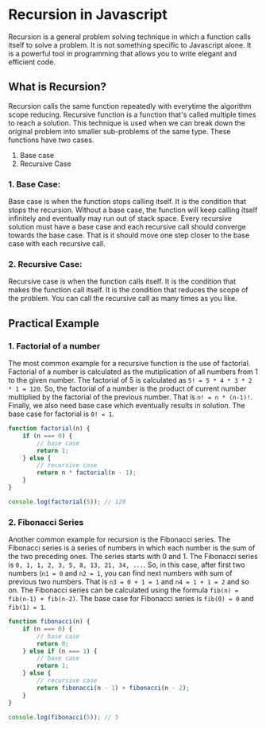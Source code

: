 # Recursion in Javascript

Recursion is a general problem solving technique in which a function calls itself to solve a problem. It is not something specific to Javascript alone. It is a powerful tool in programming that allows you to write elegant and efficient code.

## What is Recursion?

Recursion calls the same function repeatedly with everytime the algorithm scope reducing. Recursive function is a function that's called multiple times to reach a solution. This technique is used when we can break down the original problem into smaller sub-problems of the same type. These functions have two cases. 
1. Base case
2. Recursive Case

### 1. Base Case:
Base case is when the function stops calling itself. It is the condition that stops the recursion. Without a base case, the function will keep calling itself infinitely and eventually may run out of stack space. Every recursive solution must have a base case and each recursive call should converge towards the base case. That is it should move one step closer to the base case with each recursive call.

### 2. Recursive Case:
Recursive case is when the function calls itself. It is the condition that makes the function call itself. It is the condition that reduces the scope of the problem. You can call the recursive call as many times as you like.

## Practical Example

### 1. Factorial of a number

The most common example for a recursive function is the use of factorial. Factorial of a number is calculated as the mutiplication of all numbers from 1 to the given number. The factorial of 5 is calculated as `5! = 5 * 4 * 3 * 2 * 1 = 120`. So, the factorial of a number is the product of current number multiplied by the factorial of the previous number. That is `n! = n * (n-1)!`. Finally, we also need base case which eventually results in solution. The base case for factorial is `0! = 1`.

```javascript
function factorial(n) {
    if (n === 0) {
        // base case
        return 1;
    } else {
        // recursive case
        return n * factorial(n - 1);
    }
}

console.log(factorial(5)); // 120
```

### 2. Fibonacci Series

Another common example for recursion is the Fibonacci series. The Fibonacci series is a series of numbers in which each number is the sum of the two preceding ones. The series starts with 0 and 1. The Fibonacci series is `0, 1, 1, 2, 3, 5, 8, 13, 21, 34, ...`. So, in this case, after first two numbers (`n1 = 0` and `n2 = 1`,  you can find next numbers with sum of previous two numbers. That is `n3 = 0 + 1 = 1` and `n4 = 1 + 1 = 2` and so on. The Fibonacci series can be calculated using the formula `fib(n) = fib(n-1) + fib(n-2)`. The base case for Fibonacci series is `fib(0) = 0` and `fib(1) = 1`.

```javascript
function fibonacci(n) {
    if (n === 0) {
        // base case
        return 0;
    } else if (n === 1) {
        // base case
        return 1;
    } else {
        // recursive case
        return fibonacci(n - 1) + fibonacci(n - 2);
    }
}

console.log(fibonacci(5)); // 5
```